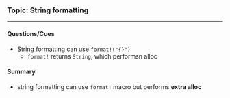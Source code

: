 
### Topic: String formatting
---

#### Questions/Cues
- String formatting can use `format!("{}")`
	- `format!` returns `String`, which performsn alloc

#### Summary
- string formatting can use `format!` macro but performs **extra alloc**
